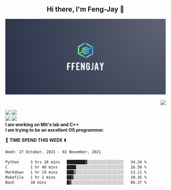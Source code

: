 <h2 align="center"> Hi there, I'm Feng-Jay 👋 </h2>  

![](https://github.com/Feng-Jay/DataStruct/blob/master/Image/1.png)  

<img align="right" src="https://github-readme-stats.vercel.app/api?username=Feng-Jay&show_icons=true&icon_color=CE1D2D&text_color=718096&bg_color=ffffff&hide_title=true" />


&emsp;

![](https://visitor-badge.glitch.me/badge?page_id=Feng-Jay.readme)
![](https://img.shields.io/badge/Concentrate-Cpp-blue)  
![](https://img.shields.io/badge/Rust-primer-orange)
![](https://img.shields.io/badge/Target-OS-9cf)  
**I am working on Mit's lab and C++**  
**I am trying to be an excellent OS programmer.**  


📘 **TIME SPEND THIS WEEK ⬇️**
<!--START_SECTION:waka-->
```text
Week: 27 October, 2021 - 02 November, 2021

Python     3 hrs 28 mins   ████████▓░░░░░░░░░░░░░░░░   34.34 % 
C          1 hr 40 mins    ████░░░░░░░░░░░░░░░░░░░░░   16.50 % 
Markdown   1 hr 19 mins    ███▒░░░░░░░░░░░░░░░░░░░░░   13.11 % 
Makefile   1 hr 2 mins     ██▓░░░░░░░░░░░░░░░░░░░░░░   10.35 % 
Bash       38 mins         █▓░░░░░░░░░░░░░░░░░░░░░░░   06.37 % 
```
<!--END_SECTION:waka-->
